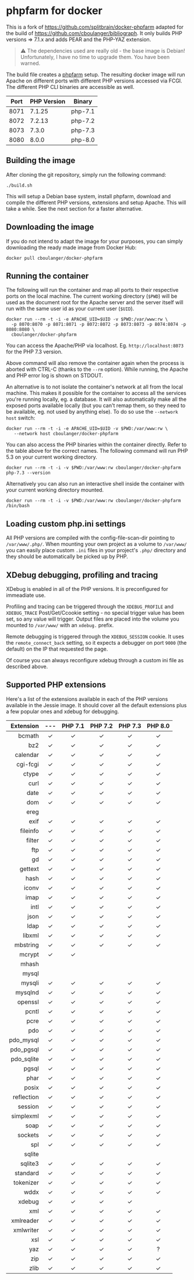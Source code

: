 phpfarm for docker
==================

This is a fork of https://github.com/splitbrain/docker-phpfarm  adapted
for the build of https://github.com/cboulanger/bibliograph. It only
builds PHP versions => 7.1.x and adds PEAR and the PHP-YAZ extension.

> :warning: The dependencies used are really old - the base image is Debian!
> Unfortunately, I have no time to upgrade them. You have been warned.

The build file creates a [phpfarm](https://github.com/fpoirotte/phpfarm)
setup. The resulting docker image will run Apache on
different ports with different PHP versions accessed via
FCGI. The different PHP CLI binaries are accessible as well.

Port | PHP Version | Binary
-----|-------------|-----------------------
8071 | 7.1.25      | php-7.1
8072 | 7.2.13      | php-7.2
8073 | 7.3.0       | php-7.3 
8080 | 8.0.0       | php-8.0 


Building the image
------------------

After cloning the git repository, simply run the following command:

    ./build.sh
   
This will setup a Debian base system, install phpfarm, download and
compile the different PHP versions, extensions and setup Apache. 
This will take a while. See the next section for a faster alternative.

Downloading the image
---------------------

If you do not intend to adapt the image for your purposes,
you can simply downloading the ready made image from Docker
Hub:

    docker pull cboulanger/docker-phpfarm


Running the container
---------------------

The following will run the container and map all ports to their respective
ports on the local machine. The current working directory (`$PWD`)
will be used as the document root for the Apache server and the server
itself will run with the same user id as your current user (`$UID`).

    docker run --rm -t -i -e APACHE_UID=$UID -v $PWD:/var/www:rw \
      -p 8070:8070 -p 8071:8071 -p 8072:8072 -p 8073:8073 -p 8074:8074 -p 8080:8080 \
      cboulanger/docker-phpfarm

You can access the Apache/PHP via localhost. Eg. `http://localhost:8073`
for the PHP 7.3 version. 

Above command will also remove the container again when the
process is aborted with CTRL-C (thanks to the `--rm` option).
While running, the Apache and PHP error log is shown on STDOUT.

An alternative is to not isolate the container's network at all
from the local machine. This makes it possible for the container to
access all the services you're running locally, eg. a database. It
will also automatically make all the exposed ports available locally
(but you can't remap them, so they need to be available, eg. not
used by anything else). To do so use the `--network host` switch:

    docker run --rm -t -i -e APACHE_UID=$UID -v $PWD:/var/www:rw \
       --network host cboulanger/docker-phpfarm

You can also access the PHP binaries within the container directly.
Refer to the table above for the correct names. The following
command will run PHP 5.3 on your current working directory.

    docker run --rm -t -i -v $PWD:/var/www:rw cboulanger/docker-phpfarm php-7.3 --version

Alternatively you can also run an interactive shell inside
the container with your current working directory mounted.

    docker run --rm -t -i -v $PWD:/var/www:rw cboulanger/docker-phpfarm /bin/bash

Loading custom php.ini settings
-------------------------------

All PHP versions are compiled with the config-file-scan-dir pointing
to ``/var/www/.php/``. When mounting your own project as a volume to
``/var/www/`` you can easily place custom ``.ini`` files in your project's
``.php/`` directory and they should be automatically be picked up by PHP.

XDebug debugging, profiling and tracing
---------------------------------------

XDebug is enabled in all of the PHP versions. It is preconfigured for immeadiate use.

Profiling and tracing can be triggered through the `XDEBUG_PROFILE`
and `XDEBUG_TRACE` Post/Get/Ccookie setting - no special trigger
value has been set, so any value will trigger. Output files are placed
into the volume you mounted to `/var/www/` with an `xdebug.` prefix.

Remote debugging is triggered through the `XDEBUG_SESSION` cookie.
It uses the `remote_connect_back` setting, so it expects a debugger
on port `9000` (the default) on the IP that requested the page.

Of course you can always reconfigure xdebug through a custom ini file as described above.

Supported PHP extensions
------------------------

Here's a list of the extensions available in each of the PHP
versions available in the Jessie image. It should cover all the
default extensions plus a few popular ones and xdebug for debugging.

Extension    |    ---  | PHP 7.1 | PHP 7.2 | PHP 7.3 | PHP 8.0
------------:|:-------:|:-------:|:-------:|:-------:|:-------:
bcmath       |    ✓    |    ✓    |    ✓    |    ✓    |    ✓
bz2          |    ✓    |    ✓    |    ✓    |    ✓    |    ✓
calendar     |    ✓    |    ✓    |    ✓    |    ✓    |    ✓
cgi-fcgi     |    ✓    |    ✓    |    ✓    |    ✓    |    ✓
ctype        |    ✓    |    ✓    |    ✓    |    ✓    |    ✓
curl         |    ✓    |    ✓    |    ✓    |    ✓    |    ✓
date         |    ✓    |    ✓    |    ✓    |    ✓    |    ✓
dom          |    ✓    |    ✓    |    ✓    |    ✓    |    ✓
ereg         |         |         |         |         |
exif         |    ✓    |    ✓    |    ✓    |    ✓    |    ✓
fileinfo     |    ✓    |    ✓    |    ✓    |    ✓    |    ✓
filter       |    ✓    |    ✓    |    ✓    |    ✓    |    ✓
ftp          |    ✓    |    ✓    |    ✓    |    ✓    |    ✓
gd           |    ✓    |    ✓    |    ✓    |    ✓    |    ✓
gettext      |    ✓    |    ✓    |    ✓    |    ✓    |    ✓
hash         |    ✓    |    ✓    |    ✓    |    ✓    |    ✓
iconv        |    ✓    |    ✓    |    ✓    |    ✓    |    ✓
imap         |    ✓    |    ✓    |    ✓    |    ✓    |    ✓
intl         |    ✓    |    ✓    |    ✓    |    ✓    |    ✓
json         |    ✓    |    ✓    |    ✓    |    ✓    |    ✓
ldap         |    ✓    |    ✓    |    ✓    |    ✓    |    ✓
libxml       |    ✓    |    ✓    |    ✓    |    ✓    |    ✓
mbstring     |    ✓    |    ✓    |    ✓    |    ✓    |    ✓
mcrypt       |    ✓    |    ✓    |         |         |
mhash        |         |         |         |         |
mysql        |         |         |         |         |
mysqli       |    ✓    |    ✓    |    ✓    |    ✓    |    ✓
mysqlnd      |    ✓    |    ✓    |    ✓    |    ✓    |    ✓
openssl      |    ✓    |    ✓    |    ✓    |    ✓    |    ✓
pcntl        |    ✓    |    ✓    |    ✓    |    ✓    |    ✓
pcre         |    ✓    |    ✓    |    ✓    |    ✓    |    ✓
pdo          |    ✓    |    ✓    |    ✓    |    ✓    |    ✓
pdo_mysql    |    ✓    |    ✓    |    ✓    |    ✓    |    ✓
pdo_pgsql    |    ✓    |    ✓    |    ✓    |    ✓    |    ✓
pdo_sqlite   |    ✓    |    ✓    |    ✓    |    ✓    |    ✓
pgsql        |    ✓    |    ✓    |    ✓    |    ✓    |    ✓
phar         |    ✓    |    ✓    |    ✓    |    ✓    |    ✓
posix        |    ✓    |    ✓    |    ✓    |    ✓    |    ✓
reflection   |    ✓    |    ✓    |    ✓    |    ✓    |    ✓
session      |    ✓    |    ✓    |    ✓    |    ✓    |    ✓
simplexml    |    ✓    |    ✓    |    ✓    |    ✓    |    ✓
soap         |    ✓    |    ✓    |    ✓    |    ✓    |    ✓
sockets      |    ✓    |    ✓    |    ✓    |    ✓    |    ✓
spl          |    ✓    |    ✓    |    ✓    |    ✓    |    ✓
sqlite       |         |         |         |         |
sqlite3      |    ✓    |    ✓    |    ✓    |    ✓    |    ✓
standard     |    ✓    |    ✓    |    ✓    |    ✓    |    ✓
tokenizer    |    ✓    |    ✓    |    ✓    |    ✓    |    ✓
wddx         |    ✓    |    ✓    |    ✓    |    ✓    |    ✓
xdebug       |    ✓    |    ✓    |    ✓    |    ✓    |
xml          |    ✓    |    ✓    |    ✓    |    ✓    |    ✓
xmlreader    |    ✓    |    ✓    |    ✓    |    ✓    |    ✓
xmlwriter    |    ✓    |    ✓    |    ✓    |    ✓    |    ✓
xsl          |    ✓    |    ✓    |    ✓    |    ✓    |    ✓
yaz          |    ✓    |    ✓    |    ✓    |    ✓    |    ?
zip          |    ✓    |    ✓    |    ✓    |    ✓    |    ✓
zlib         |    ✓    |    ✓    |    ✓    |    ✓    |    ✓

